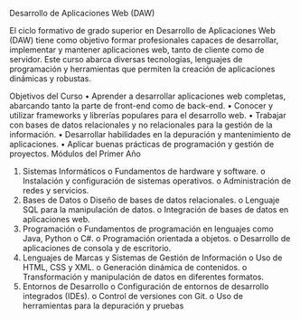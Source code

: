 Desarrollo de Aplicaciones Web (DAW)

El ciclo formativo de grado superior en Desarrollo de Aplicaciones Web (DAW) tiene como objetivo formar profesionales capaces de desarrollar, implementar y mantener aplicaciones web, tanto de cliente como de servidor. Este curso abarca diversas tecnologías, lenguajes de programación y herramientas que permiten la creación de aplicaciones dinámicas y robustas.


Objetivos del Curso
•	Aprender a desarrollar aplicaciones web completas, abarcando tanto la parte de front-end como de back-end.
•	Conocer y utilizar frameworks y librerías populares para el desarrollo web.
•	Trabajar con bases de datos relacionales y no relacionales para la gestión de la información.
•	Desarrollar habilidades en la depuración y mantenimiento de aplicaciones.
•	Aplicar buenas prácticas de programación y gestión de proyectos.
Módulos del Primer Año
1.	Sistemas Informáticos
o	Fundamentos de hardware y software.
o	Instalación y configuración de sistemas operativos.
o	Administración de redes y servicios.
2.	Bases de Datos
o	Diseño de bases de datos relacionales.
o	Lenguaje SQL para la manipulación de datos.
o	Integración de bases de datos en aplicaciones web.
3.	Programación
o	Fundamentos de programación en lenguajes como Java, Python o C#.
o	Programación orientada a objetos.
o	Desarrollo de aplicaciones de consola y de escritorio.
4.	Lenguajes de Marcas y Sistemas de Gestión de Información
o	Uso de HTML, CSS y XML.
o	Generación dinámica de contenidos.
o	Transformación y manipulación de datos en diferentes formatos.
5.	Entornos de Desarrollo
o	Configuración de entornos de desarrollo integrados (IDEs).
o	Control de versiones con Git.
o	Uso de herramientas para la depuración y pruebas
